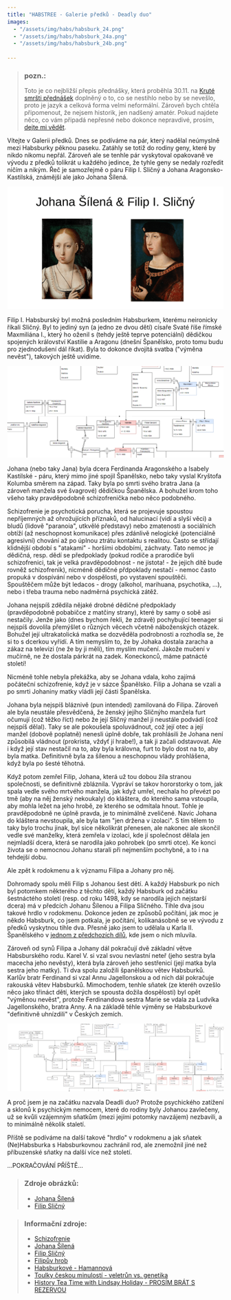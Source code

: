 ```yaml
---
title: "HABSTREE - Galerie předků - Deadly duo"
images:
  - "/assets/img/habs/habsburk_24.png"
  - "/assets/img/habs/habsburk_24a.png"
  - "/assets/img/habs/habsburk_24b.png"
 
---
```


> ### pozn.:
> Toto je co nejbližší přepis přednášky, která proběhla 30.11. na [Kruté smršti přednášek](https://ksp.mff.cuni.cz/akce/smrst/) doplněný o to, co se nestihlo nebo by se nevešlo,
> proto je jazyk a celková forma velmi neformální. Zároveň bych chtěla připomenout, že nejsem historik,
> jen nadšený amatér. Pokud najdete něco, co vám připadá nepřesné nebo dokonce nepravdivé,
> prosím, [dejte mi vědět](mailto:matcha1309@hotmail.com).

<!--begin_excerpt-->

Vítejte v Galerii předků. Dnes se podíváme na pár, který nadělal neúmyslně mezi Habsburky pěknou paseku. Zatáhly se totiž do rodiny geny, které by nikdo nikomu nepřál. Zároveň ale se tenhle pár vyskytoval opakovaně ve vývodu z předků tolikrát u každého jedince, že tyhle geny se nedaly rozředit ničím a nikým. 
Řeč je samozřejmě o páru Filip I. Sličný a Johana Aragonsko-Kastilská, známější ale jako Johana Šílená. 

<!--end_excerpt-->

![habs_24](/assets/img/habs/habsburk_24.png)

Filip I. Habsburský byl možná posledním Habsburkem, kterému neironicky říkali Sličný. Byl to jediný syn (a jedno ze dvou dětí) císaře Svaté říše římské Maxmiliána I., který ho oženil s (tehdy ještě teprve potenciální) dědičkou spojených království Kastilie a Aragonu (dnešní Španělsko, proto tomu budu pro zjednodušení dál říkat). Byla to dokonce dvojitá svatba ("výměna nevěst"), takových ještě uvidíme. 

![habs_24a](/assets/img/habs/habsburk_24a.png)

Johana (nebo taky Jana) byla dcera Ferdinanda Aragonského a Isabely Kastilské - páru, který mimo jiné spojil Španělsko, nebo taky vyslal Kryštofa Kolumba směrem na západ. Taky byla po smrti svého bratra Jana (a zároveň manžela své švagrové) dědičkou Španělska. A bohužel krom toho všeho taky pravděpodobně schizofrenička nebo něco podobného. 

Schizofrenie je psychotická porucha, která se projevuje spoustou nepříjemných až ohrožujících příznaků, od halucinací (vidí a slyší věci) a bludů (lidově "paranoia", utkvělé představy) nebo zmatenosti a sociálních obtíží (až neschopnost komunikace) přes zdánlivě nelogické (potenciálně agresivní) chování až po úplnou ztrátu kontaktu s realitou. Často se střídají klidnější období s "atakami" - horšími obdobími, záchvaty.
Tato nemoc je dědičná, resp. dědí se předpoklady (pokud rodiče a prarodiče byli schizofrenici, tak je velká pravděpodobnost - ne jistota! - že jejich dítě bude rovněž schizofrenik), nicméně dědičné přdpoklady nestačí - nemoc často propuká v dospívání nebo v dospělosti, po vystavení spouštěči. Spouštěčem může být ledacos - drogy (alkohol, marihuana, psychotika, ...), nebo i třeba trauma nebo nadměrná psychická zátěž. 

Johana nejspíš zdědila nějaké drobné dědičné předpoklady (pravděpodobně pobabičce z matčiny strany), které by samy o sobě asi nestačily. Jenže jako (dnes bychom řekli, že zdravě) pochybující teenager si nejspíš dovolila přemýšlet o různých věcech včetně náboženských otázek. Bohužel její ultrakatolická matka se dozvěděla podrobnosti a rozhodla se, že si to s dcerkou vyřídí. A tím nemyslím to, že by Johaka dostala zaracha a zákaz na televizi (ne že by ji měli), tím myslím mučení. Jakože mučení v mučírně, ne že dostala párkrát na zadek. Koneckonců, máme patnácté století! 

Nicméně tohle nebyla překážka, aby se Johana vdala, koho zajímá počáteční schizofrenie, když je v sázce Španělsko. Filip a Johana se vzali a po smrti Johaniny matky vládli její části Španělska. 

Johana byla nejspíš bláznivě (pun intended) zamilovaná do Filipa. Zároveň ale byla neustále přesvědčená, že ženský jejího Sličnýho manžela furt očumují (což těžko říct) nebo že její Sličný manžel ji neustále podvádí (což nejspíš dělal). Taky se ale pokoušela spoluvádnout, což její otec a její manžel (dobově poplatně) nenesli úplně dobře, tak prohlásili že Johana není způsobilá vládnout (prokrista, vždyť jí hrabe!), a tak ji začali odstavovat. Ale i když její stav nestačil na to, aby byla královna, furt to bylo dost na to, aby byla matka. Definitivně byla za šílenou a neschopnou vlády prohlášena, když byla po šesté těhotná. 

Když potom zemřel Filip, Johana, která už tou dobou žila stranou společnosti, se definitivně zbláznila. Vypráví se takov hororstorky o tom, jak spala vedle svého mrtvého manžela, jak když umřel, nechala ho převézt po tmě (aby na něj ženský nekoukaly) do kláštera, do kterého sama vstoupila, aby mohla ležet na jeho hrobě, ze kterého se odmítala hnout. Tohle je pravděpodobně ne úplně pravda, je to minimálně zveličené. Navíc Johana do kláštera nevstoupila, ale byla tam "jen držena v izolaci". S tím tělem to taky bylo trochu jinak, byl sice několikrát přenesen, ale nakonec ale skončil vedle své manželky, která zemřela v izolaci, kde jí společnost dělala jen nejmladší dcera, která se narodila jako pohrobek (po smrti otce). Ke konci života se o nemocnou Johanu starali při nejmenším pochybně, a to i na tehdejší dobu. 

Ale zpět k rodokmenu a k významu Filipa a Johany pro něj. 

Dohromady spolu měli Filip s Johanou šest dětí. A každý Habsburk po nich byl potomkem některého z těchto dětí, každý Habsburk od začátku šestnáctého století (resp. od roku 1498, kdy se narodila jejich nejstarší dcera) má v předcích Johanu Šílenou a Filipa Sličného. Tihle dva jsou takové hrdlo v rodokmenu. 
Dokonce jeden ze způsobů počítání, jak moc je někdo Habsburk, co jsem potkala, je počítání, kolikanásobně se ve vývodu z předků vyskytnou tihle dva. Přesně jako jsem to udělala u Karla II. Španělského v [jednom z předchozích dílů](https://matcha1309.github.io/HABSTREE01/), kde jsem o nich mluvila. 

Zároveň od synů Filipa a Johany dál pokračují dvě základní větve Habsburského rodu. 
Karel V. si vzal svou nevlastní neteř (jeho sestra byla macecha jeho nevěsty), která byla zároveň jeho sestřenicí (její matka byla sestra jeho matky). Ti dva spolu založili španělskou větev Habsburků. 
Karlův bratr Ferdinand si vzal Annu Jagellonskou a od nich dál pokračuje rakouská větev Habsburků. Mimochodem, tenhle sňatek (ze kteréh ovzešlo něco jako třináct dětí, kterých se spousta dožila dospělosti) byl opět "výměnou nevěst", protože Ferdinandova sestra Marie se vdala za Ludvíka Jagellonského, bratra Anny. A na základě téhle výměny se Habsburkové "definitivně uhnízdili" v Českých zemích. 

![habs_24b](/assets/img/habs/habsburk_24b.png)

A proč jsem je na začátku nazvala Deadli duo? Protože psychického zatížení a sklonů k psychickým nemocem, které do rodiny byly Johanou zavlečeny, už se kvůli vzájemným sňatkům (mezi jejími potomky navzájem) nezbavili, a to minimálně několik staletí. 


Příště se podíváme na další takové "hrdlo" v rodokmenu a jak sňatek (Ne)Habsburka s Habsburkovnou zachránil rod, ale znemožnil jiné než příbuzenské sňatky na další více než století. 


...POKRAČOVÁNÍ PŘÍŠTĚ...


> ### Zdroje obrázků:
> - [Johana Šílená](https://commons.wikimedia.org/wiki/File:Juan_de_Flandes_003.jpg#/media/Soubor:Juan_de_Flandes_003.jpg)
> - [Filip Sličný](https://commons.wikimedia.org/wiki/File:Anonymous_-_K%C3%B6nig_Philipp_I._der_Sch%C3%B6ne_(1478-1506)_,_Brustbild_-_GG_4449_-_Kunsthistorisches_Museum.jpg#/media/Soubor:Anonymous_-_K%C3%B6nig_Philipp_I._der_Sch%C3%B6ne_(1478-1506)_,_Brustbild_-_GG_4449_-_Kunsthistorisches_Museum.jpg)


> ### Informační zdroje:
> - [Schizofrenie](https://www.drmax.cz/clanky/schizofrenie-priznaky-priciny-a-lecba)
> - [Johana Šílená](https://cs.wikipedia.org/wiki/Jana_I._Kastilsk%C3%A1)
> - [Filip Sličný](https://cs.wikipedia.org/wiki/Filip_I._Kastilsk%C3%BD)
> - [Filipův hrob](https://cs.wikipedia.org/wiki/Kr%C3%A1lovsk%C3%A1_kaple_v_Granad%C4%9B) 
> - [Habsburkové - Hamannová](https://www.databazeknih.cz/knihy/habsburkove-zivotopisna-encyklopedie-87877)
> - [Toulky českou minulostí - veletrůn vs. genetika](https://dvojka.rozhlas.cz/509-schuzka-veletrun-versus-genetika-7942878)
> - [History Tea Time with Lindsay Holiday - PROSÍM BRÁT S REZERVOU](https://www.youtube.com/watch?v=Ke1F-IRMeWA)
